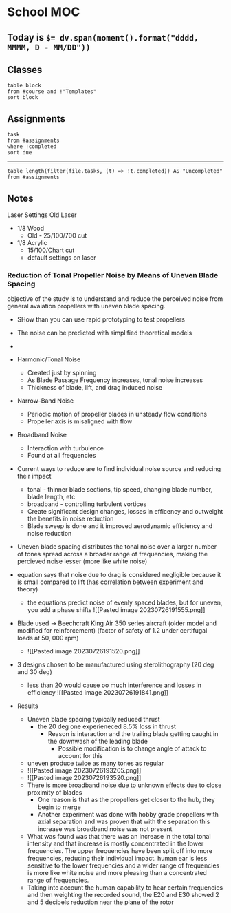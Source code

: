 # School MOC

## Today is `$= dv.span(moment().format("dddd, MMMM, D - MM/DD"))`

## Classes

```dataview
table block
from #course and !"Templates"
sort block
```

## Assignments
```dataview
task
from #assignments
where !completed
sort due
```
---
```dataview
table length(filter(file.tasks, (t) => !t.completed)) AS "Uncompleted"
from #assignments

```

## Notes

Laser Settings
Old Laser
- 1/8 Wood
	- Old - 25/100/700 cut
- 1/8 Acrylic
	- 15/100/Chart cut
	- default settings on laser




### Reduction of Tonal Propeller Noise by Means of Uneven Blade Spacing
objective of the study is to understand and reduce the perceived noise from general avaiation propellers with uneven blade spacing.
- SHow than you can use rapid prototyping to test propellers
- The noise can be predicted with simplified theoretical models
- 

- Harmonic/Tonal Noise
	- Created just by spinning
	- As Blade Passage Frequency increases, tonal noise increases
	- Thickness of blade, lift, and drag induced noise
- Narrow-Band Noise
	- Periodic motion of propeller blades in unsteady flow conditions
	- Propeller axis is misaligned with flow
- Broadband Noise
	- Interaction with turbulence
	- Found at all frequencies

- Current ways to reduce are to find individual noise source and reducing their impact
	- tonal - thinner blade sections, tip speed, changing blade number, blade length, etc
	- broadband - controlling turbulent vortices
	- Create significant design changes, losses in efficency and outweight the benefits in noise reduction
	- Blade sweep is done and it improved aerodynamic efficiency and noise reduction

- Uneven blade spacing distributes the tonal noise over a larger number of tones spread across a broader range of frequencies, making the percieved noise lesser (more like white noise)
- equation says that noise due to drag is considered negligible because it is small compared to lift (has correlation between experiment and theory)
	- the equations predict noise of evenly spaced blades, but for uneven, you add a phase shifts
	![[Pasted image 20230726191555.png]]

- Blade used → Beechcraft King Air 350 series aircraft (older model and modified for reinforcement) (factor of safety of 1.2 under certifugal loads at 50, 000 rpm)
	- ![[Pasted image 20230726191520.png]]

- 3 designs chosen to be manufactured using sterolithography (20 deg and 30 deg)
	- less than 20 would cause oo much interference and losses in efficiency
![[Pasted image 20230726191841.png]]

- Results
	- Uneven blade spacing typically reduced thrust
		- the 20 deg one experieneced 8.5% loss in thrust
			- Reason is interaction and the trailing blade getting caught in the downwash of the leading blade
				- Possible modification is to change angle of attack to account for this
	- uneven produce twice as many tones as regular
	- ![[Pasted image 20230726193205.png]]
	- ![[Pasted image 20230726193520.png]]
	- There is more broadband noise due to unknown effects due to close proximity of blades
		- One reason is that as the propellers get closer to the hub, they begin to merge
		- Another experiment was done with hobby grade propellers with axial separation and was proven that with the separation this increase was broadband noise was not present
	- What was found was that there was an increase in the total tonal intensity and that increase is mostly concentrated in the lower frequencies. The upper frequencies have been split off into more frequencies, reducing their individual impact. human ear is less sensitive to the lower frequencies and a wider range of frequencies is more like white noise and more pleasing than a concentrated range of frequencies.
	- Taking into account the human capability to hear certain frequencies and then weighting the recorded sound, the E20 and E30 showed 2 and 5 decibels reduction near the plane of the rotor